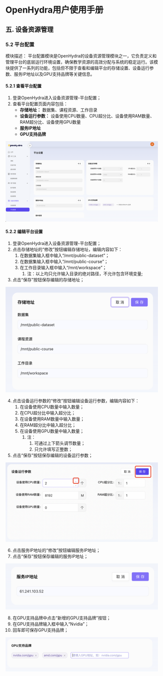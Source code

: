 # OpenHydra用户使用手册
## 五. 设备资源管理
### 5.2 平台配置
模块描述：
平台配置模块是OpenHydra的设备资源管理模块之一，它负责定义和管理平台的底层运行环境设置，确保教学资源的高效分配与系统的稳定运行。该模块提供了一系列的功能，包括但不限于查看和编辑平台的存储设置、设备运行参数、服务IP地址以及GPU支持品牌等关键信息。

#### 5.2.1 查看平台配置
1. 登录OpenHydra进入设备资源管理-平台配置；
2. 查看平台配置页面内容包括：
   - **存储地址：** 数据集、课程资源、工作目录
   - **设备运行参数：** 设备使用CPU数量、CPU超分比、设备使用RAM数量、RAM超分比、设备使用GPU数量
   - **服务IP地址**
   - **GPU支持品牌**
  
![查看平台配置](06-05resources/06-05-05cfgtview.png)

#### 5.2.2 编辑平台设置
1. 登录OpenHydra进入设备资源管理-平台配置；
2. 点击存储地址的“修改”按钮编辑存储地址，编辑内容如下：
   1. 在数据集输入框中输入“/mnt/public-dataset”；
   2. 在数据集输入框中输入“/mnt/public-course”；
   3. 在工作目录输入框中输入“/mnt/workspace”；
      1. 注：以上均只允许输入目录的绝对路径，不允许包含环境变量;
3. 点击“保存”按钮保存编辑的存储地址；

![编辑存储地址](06-05resources/06-05-06storage.png)

4. 点击设备运行参数的“修改”按钮编辑设备运行参数，编辑内容如下：
   1. 在设备使用CPU数量中输入数量；
   2. 在CPU超分比中输入超分比；
   3. 在设备使用RAM数量中输入数量；
   4. 在RAM超分比中输入超分比；
   5. 在设备使用GPU数量中输入数量；
      1. 注：
         1. 可通过上下箭头调节数量；
         2. 只允许填写正整数；
5. 点击“保存”按钮保存编辑的设备运行参数；

![编辑设备运行参数](06-05resources/06-05-07parameters.png)

6. 点击服务IP地址的“修改”按钮编辑服务IP地址；
7. 点击“保存”按钮保存编辑的服务IP地址；

![服务IP地址](06-05resources/06-05-08address.png)

8. 在GPU支持品牌中点击“新增的GPU支持品牌”按钮；
9.  在GPU支持品牌输入框中输入“Nvidia”；
10. 回车即可保存GPU支持品牌；

![GPU支持品牌](06-05resources/06-05-09gpu.png)